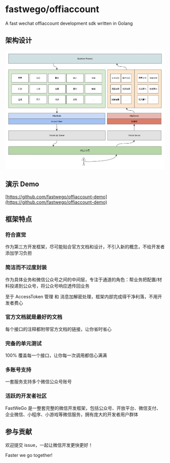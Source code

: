 # fastwego/offiaccount

A fast wechat offiaccount development sdk written in Golang

## 架构设计

![sdk](./doc/img/sdk.jpg)

## 演示 Demo

[https://github.com/fastwego/offiaccount-demo](https://github.com/fastwego/offiaccount-demo)

## 框架特点

### 符合直觉

作为第三方开发框架，尽可能贴合官方文档和设计，不引入新的概念，不给开发者添加学习负担

### 简洁而不过度封装

作为具体业务和微信公众号之间的中间层，专注于通道的角色：帮业务把配置/材料投递到公众号，将公众号响应透传回业务

至于 AccessToken 管理 和 消息加解密处理，框架内部完成得干净利落，不用开发者费心

### 官方文档就是最好的文档

每个接口的注释都附带官方文档的链接，让你省时省心

### 完备的单元测试

100% 覆盖每一个接口，让你每一次调用都信心满满

### 多账号支持

一套服务支持多个微信公众号账号

### 活跃的开发者社区

FastWeGo 是一整套完整的微信开发框架，包括公众号、开放平台、微信支付、企业微信、小程序、小游戏等微信服务，拥有庞大的开发者用户群体

## 参与贡献

欢迎提交 issue，一起让微信开发更快更好！

Faster we go together!